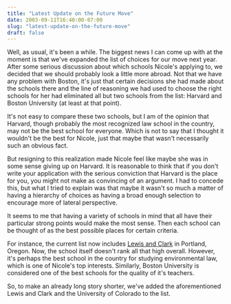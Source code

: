 ```yaml
---
title: "Latest Update on the Future Move"
date: 2003-09-11T16:40:00-07:00
slug: "latest-update-on-the-future-move"
draft: false
---
```

Well, as usual, it's been a while. The biggest news I can come up with at the moment is that we've expanded the list of choices for our move next year. After some serious discussion about which schools Nicole's applying to, we decided that we should probably look a little more abroad. Not that we have any problem with Boston, it's just that certain decisions she had made about the schools there and the line of reasoning we had used to choose the right schools for her had eliminated all but two schools from the list: Harvard and Boston University (at least at that point).

It's not easy to compare these two schools, but I am of the opinion that Harvard, though probably the most recognized law school in the country, may not be the best school for everyone. Which is not to say that I thought it wouldn't be the best for Nicole, just that maybe that wasn't necessarily such an obvious fact.

But resigning to this realization made Nicole feel like maybe she was in some sense giving up on Harvard. It is reasonable to think that if you don't write your application with the serious conviction that Harvard is the place for you, you might not make as convincing of an argument. I had to concede this, but what I tried to explain was that maybe it wasn't so much a matter of having a hierarchy of choices as having a broad enough selection to encourage more of lateral perspective.

It seems to me that having a variety of schools in mind that all have their particular strong points would make the most sense. Then each school can be thought of as the best possible places for certain criteria.

For instance, the current list now includes [Lewis and Clark](https://law.lclark.edu/) in Portland, Oregon. Now, the school itself doesn't rank all that high overall. However, it's perhaps the best school in the country for studying environmental law, which is one of Nicole's top interests. Similarly, Boston University is considered one of the best schools for the quality of it's teachers.

So, to make an already long story shorter, we've added the aforementioned Lewis and Clark and the University of Colorado to the list.
